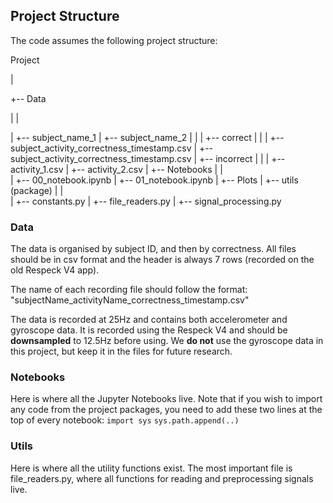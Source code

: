 ## Project Structure

The code assumes the following project structure:

Project

 |
 
 +-- Data
 
 |  |
 
 |  +-- subject_name_1
 |  +-- subject_name_2
 |     |
 |     +-- correct
 |        |
 |        +-- subject_activity_correctness_timestamp.csv
 |        +-- subject_activity_correctness_timestamp.csv
 |     +-- incorrect
 |        |
 |        +-- activity_1.csv
 |        +-- activity_2.csv
 |
 +-- Notebooks
 |  |  
 |  +-- 00_notebook.ipynb
 |  +-- 01_notebook.ipynb
 |
 +-- Plots
 |
 +-- utils (package)
 |  |  
 |  +-- constants.py
 |  +-- file_readers.py
 |  +-- signal_processing.py
 
### Data
The data is organised by subject ID, and then by correctness. 
All files should be in csv format and the header is always 7 rows (recorded on the old Respeck V4 app).

The name of each recording file should follow the format:
"subjectName_activityName_correctness_timestamp.csv"

The data is recorded at 25Hz and contains both accelerometer and gyroscope data. 
It is recorded using the Respeck V4 and should be **downsampled** to 12.5Hz before using. 
We **do not** use the gyroscope data in this project, but keep it in the files for future research.

### Notebooks
Here is where all the Jupyter Notebooks live. Note that if you wish to import any code from the project packages, 
you need to add these two lines at the top of every notebook:
`import sys`
`sys.path.append(..)`

### Utils
Here is where all the utility functions exist. The most important file is file_readers.py, where all functions for 
reading and preprocessing signals live. 
